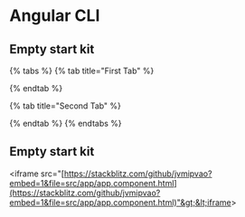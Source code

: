 # Angular CLI

## Empty start kit

{% tabs %}
{% tab title="First Tab" %}

{% endtab %}

{% tab title="Second Tab" %}

{% endtab %}
{% endtabs %}

## Empty start kit

&lt;iframe src="[https://stackblitz.com/github/jvmipvao?embed=1&file=src/app/app.component.html](https://stackblitz.com/github/jvmipvao?embed=1&file=src/app/app.component.html)"&gt;&lt;iframe&gt;

